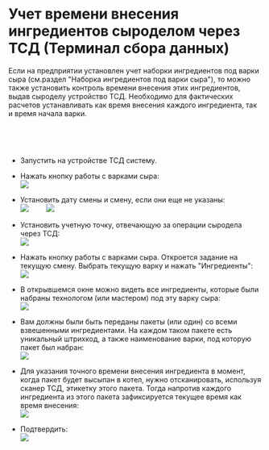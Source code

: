 # Учет времени внесения ингредиентов сыроделом через ТСД (Терминал сбора данных)


Если на предприятии установлен учет наборки ингредиентов под варки сыра
(см.раздел "Наборка ингредиентов под варки сыра"), то можно также
установить контроль времени внесения этих ингредиентов, выдав сыроделу
устройство ТСД. Необходимо для фактических расчетов устанавливать как
время внесения каждого ингредиента, так и время начала варки.

 

 

-   Запустить на устройстве ТСД систему.
-   Нажать кнопку работы с варками сыра:  
    ![](AccountingTSD.assets/drex_uchet_vremeni_vneseniya_ingredientov_syrodelom_cherez_tsd__terminal_sbora_dannykh__custom.png)
    
-   Установить дату смены и смену, если они еще не указаны:  
    ![](AccountingTSD.assets/drex_uchet_vremeni_vneseniya_ingredientov_syrodelom_cherez_tsd__terminal_sbora_dannykh__custom_2.png)
           
    ![](AccountingTSD.assets/drex_uchet_vremeni_vneseniya_ingredientov_syrodelom_cherez_tsd__terminal_sbora_dannykh__custom_3.png)
    
-   Установить учетную точку, отвечающую за операции сыродела через ТСД:  
    ![](AccountingTSD.assets/drex_uchet_vremeni_vneseniya_ingredientov_syrodelom_cherez_tsd__terminal_sbora_dannykh__custom_4.png)
    
-   Нажать кнопку работы с варками сыра. Откроется задание на текущую
    смену. Выбрать текущую варку и нажать "Ингредиенты":  
    ![](AccountingTSD.assets/drex_uchet_vremeni_vneseniya_ingredientov_syrodelom_cherez_tsd__terminal_sbora_dannykh__custom_6.png)
    
-   В открывшемся окне можно видеть все ингредиенты, которые были
    набраны технологом (или мастером) под эту варку сыра:  
    ![](AccountingTSD.assets/drex_uchet_vremeni_vneseniya_ingredientov_syrodelom_cherez_tsd__terminal_sbora_dannykh__custom_7.png)
    
-   Вам должны были быть переданы пакеты (или один) со всеми взвешенными
    ингредиентами. На каждом таком пакете есть уникальный штрихкод, а
    также наименование варки, под которую пакет был набран:  
    ![](AccountingTSD.assets/drex_uchet_vremeni_vneseniya_ingredientov_syrodelom_cherez_tsd__terminal_sbora_dannykh__custom_8.png)
    
-   Для указания точного времени внесения ингредиента в момент, когда
    пакет будет высыпан в котел, нужно отсканировать, используя сканер
    ТСД, этикетку этого пакета. Тогда напротив каждого ингредиента из
    этого пакета зафиксируется текущее время как время внесения:  
    ![](AccountingTSD.assets/drex_uchet_vremeni_vneseniya_ingredientov_syrodelom_cherez_tsd__terminal_sbora_dannykh__custom_9.png)
    
-   Подтвердить:  
    ![](AccountingTSD.assets/drex_uchet_vremeni_vneseniya_ingredientov_syrodelom_cherez_tsd__terminal_sbora_dannykh__custom_10.png)

